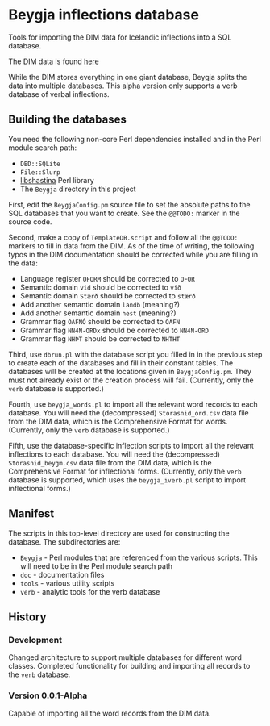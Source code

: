 # Beygja inflections database

Tools for importing the DIM data for Icelandic inflections into a SQL database.

The DIM data is found [here](https://bin.arnastofnun.is/DMII/LTdata/data/)

While the DIM stores everything in one giant database, Beygja splits the data into multiple databases.  This alpha version only supports a verb database of verbal inflections.

## Building the databases

You need the following non-core Perl dependencies installed and in the Perl module search path:

* `DBD::SQLite`
* `File::Slurp`
* [libshastina](https://github.com/canidlogic/libshastina) Perl library
* The `Beygja` directory in this project

First, edit the `BeygjaConfig.pm` source file to set the absolute paths to the SQL databases that you want to create.  See the `@@TODO:` marker in the source code.

Second, make a copy of `TemplateDB.script` and follow all the `@@TODO:` markers to fill in data from the DIM.  As of the time of writing, the following typos in the DIM documentation should be corrected while you are filling in the data:

* Language register `OFORM` should be corrected to `OFOR`
* Semantic domain `vid` should be corrected to `við`
* Semantic domain `Stærð` should be corrected to `stærð`
* Add another semantic domain `landb` (meaning?)
* Add another semantic domain `hest` (meaning?)
* Grammar flag `OAFNÓ` should be corrected to `OAFN`
* Grammar flag `NN4N-ORDx` should be corrected to `NN4N-ORD`
* Grammar flag `NHÞT` should be corrected to `NHTHT`

Third, use `dbrun.pl` with the database script you filled in in the previous step to create each of the databases and fill in their constant tables.  The databases will be created at the locations given in `BeygjaConfig.pm`.  They must not already exist or the creation process will fail.  (Currently, only the `verb` database is supported.)

Fourth, use `beygja_words.pl` to import all the relevant word records to each database.  You will need the (decompressed) `Storasnid_ord.csv` data file from the DIM data, which is the Comprehensive Format for words.  (Currently, only the `verb` database is supported.)

Fifth, use the database-specific inflection scripts to import all the relevant inflections to each database.  You will need the (decompressed) `Storasnid_beygm.csv` data file from the DIM data, which is the Comprehensive Format for inflectional forms.  (Currently, only the `verb` database is supported, which uses the `beygja_iverb.pl` script to import inflectional forms.)

## Manifest

The scripts in this top-level directory are used for constructing the database.  The subdirectories are:

* `Beygja` - Perl modules that are referenced from the various scripts.  This will need to be in the Perl module search path
* `doc` - documentation files
* `tools` - various utility scripts
* `verb` - analytic tools for the verb database

## History

### Development

Changed architecture to support multiple databases for different word classes.  Completed functionality for building and importing all records to the `verb` database.

### Version 0.0.1-Alpha

Capable of importing all the word records from the DIM data.
